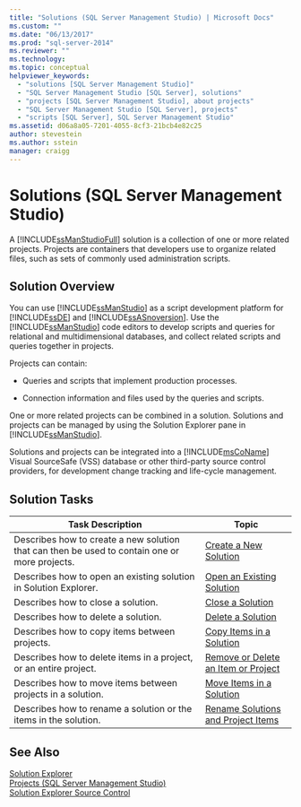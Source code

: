 ```yaml
---
title: "Solutions (SQL Server Management Studio) | Microsoft Docs"
ms.custom: ""
ms.date: "06/13/2017"
ms.prod: "sql-server-2014"
ms.reviewer: ""
ms.technology:
ms.topic: conceptual
helpviewer_keywords: 
  - "solutions [SQL Server Management Studio]"
  - "SQL Server Management Studio [SQL Server], solutions"
  - "projects [SQL Server Management Studio], about projects"
  - "SQL Server Management Studio [SQL Server], projects"
  - "scripts [SQL Server], SQL Server Management Studio"
ms.assetid: d06a8a05-7201-4055-8cf3-21bcb4e82c25
author: stevestein
ms.author: sstein
manager: craigg
---
```

# Solutions (SQL Server Management Studio)
  A [!INCLUDE[ssManStudioFull](../../includes/ssmanstudiofull-md.md)] solution is a collection of one or more related projects. Projects are containers that developers use to organize related files, such as sets of commonly used administration scripts.  
  
## Solution Overview  
 You can use [!INCLUDE[ssManStudio](../../includes/ssmanstudio-md.md)] as a script development platform for [!INCLUDE[ssDE](../../includes/ssde-md.md)] and [!INCLUDE[ssASnoversion](../../includes/ssasnoversion-md.md)]. Use the [!INCLUDE[ssManStudio](../../includes/ssmanstudio-md.md)] code editors to develop scripts and queries for relational and multidimensional databases, and collect related scripts and queries together in projects.  
  
 Projects can contain:  
  
-   Queries and scripts that implement production processes.  
  
-   Connection information and files used by the queries and scripts.  
  
 One or more related projects can be combined in a solution. Solutions and projects can be managed by using the Solution Explorer pane in [!INCLUDE[ssManStudio](../../includes/ssmanstudio-md.md)].  
  
 Solutions and projects can be integrated into a [!INCLUDE[msCoName](../../includes/msconame-md.md)] Visual SourceSafe (VSS) database or other third-party source control providers, for development change tracking and life-cycle management.  
  
## Solution Tasks  
  
|Task Description|Topic|  
|----------------------|-----------|  
|Describes how to create a new solution that can then be used to contain one or more projects.|[Create a New Solution](create-a-new-solution.md)|  
|Describes how to open an existing solution in Solution Explorer.|[Open an Existing Solution](open-an-existing-solution.md)|  
|Describes how to close a solution.|[Close a Solution](close-a-solution.md)|  
|Describes how to delete a solution.|[Delete a Solution](delete-a-solution.md)|  
|Describes how to copy items between projects.|[Copy Items in a Solution](copy-items-in-a-solution.md)|  
|Describes how to delete items in a project, or an entire project.|[Remove or Delete an Item or Project](remove-or-delete-an-item-or-project.md)|  
|Describes how to move items between projects in a solution.|[Move Items in a Solution](move-items-in-a-solution.md)|  
|Describes how to rename a solution or the items in the solution.|[Rename Solutions and Project Items](rename-solutions-and-project-items.md)|  
  
## See Also  
 [Solution Explorer](solution-explorer.md)   
 [Projects &#40;SQL Server Management Studio&#41;](projects-sql-server-management-studio.md)   
 [Solution Explorer Source Control](../../database-engine/solution-explorer-source-control.md)  
  
  
